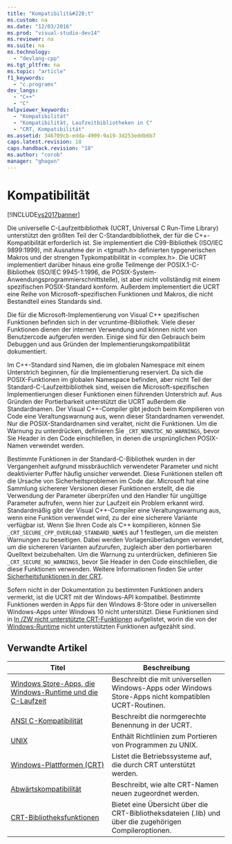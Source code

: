 ```yaml
---
title: "Kompatibilit&#228;t"
ms.custom: na
ms.date: "12/03/2016"
ms.prod: "visual-studio-dev14"
ms.reviewer: na
ms.suite: na
ms.technology: 
  - "devlang-cpp"
ms.tgt_pltfrm: na
ms.topic: "article"
f1_keywords: 
  - "c.programs"
dev_langs: 
  - "C++"
  - "C"
helpviewer_keywords: 
  - "Kompatibilität"
  - "Kompatibilität, Laufzeitbibliotheken in C"
  - "CRT, Kompatibilität"
ms.assetid: 346709cb-edda-4909-9a19-3d253eddb6b7
caps.latest.revision: 18
caps.handback.revision: "18"
ms.author: "corob"
manager: "ghogen"
---
```

# Kompatibilit&#228;t
[!INCLUDE[vs2017banner](../assembler/inline/includes/vs2017banner.md)]

Die universelle C\-Laufzeitbibliothek \(UCRT, Universal C Run\-Time Library\) unterstützt den größten Teil der C\-Standardbibliothek, der für die C\+\+\-Kompatibilität erforderlich ist. Sie implementiert die C99\-Bibliothek \(ISO\/IEC 9899:1999\), mit Ausnahme der in \<tgmath.h\> definierten typgenerischen Makros und der strengen Typkompatibilität in \<complex.h\>. Die UCRT implementiert darüber hinaus eine große Teilmenge der POSIX.1\-C\-Bibliothek \(ISO\/IEC 9945\-1:1996, die POSIX\-System\-Anwendungsprogrammierschnittstelle\), ist aber nicht vollständig mit einem spezifischen POSIX\-Standard konform.  Außerdem implementiert die UCRT eine Reihe von Microsoft\-spezifischen Funktionen und Makros, die nicht Bestandteil eines Standards sind.  
  
 Die für die Microsoft\-Implementierung von Visual C\+\+ spezifischen Funktionen befinden sich in der vcruntime\-Bibliothek.  Viele dieser Funktionen dienen der internen Verwendung und können nicht von Benutzercode aufgerufen werden. Einige sind für den Gebrauch beim Debuggen und aus Gründen der Implementierungskompatibilität dokumentiert.  
  
 Im C\+\+\-Standard sind Namen, die im globalen Namespace mit einem Unterstrich beginnen, für die Implementierung reserviert. Da sich die POSIX\-Funktionen im globalen Namespace befinden, aber nicht Teil der Standard\-C\-Laufzeitbibliothek sind, weisen die Microsoft\-spezifischen Implementierungen dieser Funktionen einen führenden Unterstrich auf. Aus Gründen der Portierbarkeit unterstützt die UCRT außerdem die Standardnamen. Der Visual C\+\+\-Compiler gibt jedoch beim Kompilieren von Code eine Veraltungswarnung aus, wenn dieser Standardnamen verwendet. Nur die POSIX\-Standardnamen sind veraltet, nicht die Funktionen. Um die Warnung zu unterdrücken, definieren Sie `_CRT_NONSTDC_NO_WARNINGS`, bevor Sie Header in den Code einschließen, in denen die ursprünglichen POSIX\-Namen verwendet werden.  
  
 Bestimmte Funktionen in der Standard\-C\-Bibliothek wurden in der Vergangenheit aufgrund missbräuchlich verwendeter Parameter und nicht deaktivierter Puffer häufig unsicher verwendet. Diese Funktionen stellen oft die Ursache von Sicherheitsproblemen im Code dar. Microsoft hat eine Sammlung sichererer Versionen dieser Funktionen erstellt, die die Verwendung der Parameter überprüfen und den Handler für ungültige Parameter aufrufen, wenn hier zur Laufzeit ein Problem erkannt wird.  Standardmäßig gibt der Visual C\+\+\-Compiler eine Veraltungswarnung aus, wenn eine Funktion verwendet wird, zu der eine sicherere Variante verfügbar ist. Wenn Sie Ihren Code als C\+\+ kompilieren, können Sie `_CRT_SECURE_CPP_OVERLOAD_STANDARD_NAMES` auf 1 festlegen, um die meisten Warnungen zu beseitigen. Dabei werden Vorlagenüberladungen verwendet, um die sichereren Varianten aufzurufen, zugleich aber den portierbaren Quelltext beizubehalten. Um die Warnung zu unterdrücken, definieren Sie `_CRT_SECURE_NO_WARNINGS`, bevor Sie Header in den Code einschließen, die diese Funktionen verwenden. Weitere Informationen finden Sie unter [Sicherheitsfunktionen in der CRT](../c-runtime-library/security-features-in-the-crt.md).  
  
 Sofern nicht in der Dokumentation zu bestimmten Funktionen anders vermerkt, ist die UCRT mit der Windows\-API kompatibel.  Bestimmte Funktionen werden in Apps für den Windows 8\-Store oder in universellen Windows\-Apps unter Windows 10 nicht unterstützt. Diese Funktionen sind in [In \/ZW nicht unterstützte CRT\-Funktionen](http://msdn.microsoft.com/library/windows/apps/jj606124.aspx) aufgelistet, worin die von der [Windows\-Runtime](assetId:///9a1a18b8-9802-4ec5-b9de-0d2dfdf414e9) nicht unterstützten Funktionen aufgezählt sind.  
  
## Verwandte Artikel  
  
|Titel|Beschreibung|  
|-----------|------------------|  
|[Windows Store\-Apps, die Windows\-Runtime und die C\-Laufzeit](../c-runtime-library/windows-store-apps-the-windows-runtime-and-the-c-run-time.md)|Beschreibt die mit universellen Windows\-Apps oder Windows Store\-Apps nicht kompatiblen UCRT\-Routinen.|  
|[ANSI C\-Kompatibilität](../c-runtime-library/ansi-c-compliance.md)|Beschreibt die normgerechte Benennung in der UCRT.|  
|[UNIX](../c-runtime-library/unix.md)|Enthält Richtlinien zum Portieren von Programmen zu UNIX.|  
|[Windows\-Plattformen \(CRT\)](../c-runtime-library/windows-platforms-crt.md)|Listet die Betriebssysteme auf, die durch CRT unterstützt werden.|  
|[Abwärtskompatibilität](../c-runtime-library/backward-compatibility.md)|Beschreibt, wie alte CRT\-Namen neuen zugeordnet werden.|  
|[CRT\-Bibliotheksfunktionen](../c-runtime-library/crt-library-features.md)|Bietet eine Übersicht über die CRT\-Bibliotheksdateien \(.lib\) und über die zugehörigen Compileroptionen.|